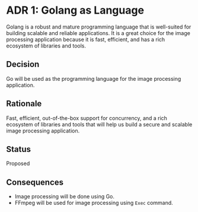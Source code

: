 # ADR 1: Golang as Language 

Golang is a robust and mature programming language that is well-suited for building scalable and reliable applications. It is a great choice for the image processing application because it is fast, efficient, and has a rich ecosystem of libraries and tools.

## Decision 

Go will be used as the programming language for the image processing application.

## Rationale 

Fast, efficient, out-of-the-box support for concurrency, and a rich ecosystem of libraries and tools that will help us build a secure and scalable image processing application.

## Status
Proposed

## Consequences

- Image processing will be done using Go.
- FFmpeg will be used for image processing using `Exec` command.